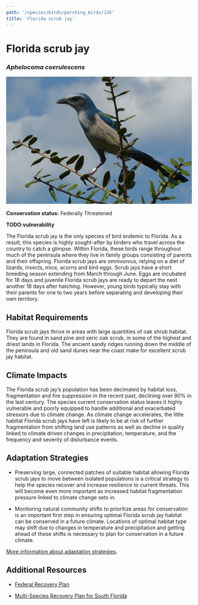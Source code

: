 ```yaml
---
path: '/species/birds/perching_birds/126'
title: 'Florida scrub jay'
---
```


# Florida scrub jay
### *Aphelocoma coerulescens*

<div class="header-photo"><img src="126.jpg" alt="Photo for Florida scrub jay"/></div>

**Conservation status:** Federally Threatened

**TODO:vulnerability**

The Florida scrub jay is the only species of bird endemic to Florida.  As a result, this species is highly sought-after by birders who travel across the country to catch a glimpse.  Within Florida, these birds range throughout much of the peninsula where they live in family groups consisting of parents and their offspring. Florida scrub jays are omnivorous, relying on a diet of lizards, insects, mice, acorns and bird eggs.  Scrub jays have a short breeding season extending from March through June. Eggs are incubated for 18 days and juvenile Florida scrub jays are ready to depart the nest another 18 days after hatching.  However, young birds typically stay with their parents for one to two years before separating and developing their own territory.

    
## Habitat Requirements

Florida scrub jays thrive in areas with large quantities of oak shrub habitat.  They are found in sand pine and xeric oak scrub, in some of the highest and driest lands in Florida.  The ancient sandy ridges running down the middle of the peninsula and old sand dunes near the coast make for excellent scrub jay  habitat.

## Climate Impacts

The Florida scrub jay’s population has been decimated by habitat loss, fragmentation and fire suppression in the recent past, declining over 90% in the last century.  The species current conservation status leaves it highly vulnerable and poorly equipped to handle additional and exacerbated stressors due to climate change.  As climate change accelerates, the little habitat Florida scrub jays have left is likely to be at risk of further fragmentation from shifting land use patterns as well as decline in quality linked to climate driven changes in precipitation, temperature, and the frequency and severity of disturbance events.

## Adaptation Strategies

- Preserving large, connected patches of suitable habitat allowing Florida scrub jays to move between isolated populations is a critical strategy to help the species recover and increase resilience to current threats.  This will become even more important as increased habitat fragmentation pressure linked to climate change sets in.

- Monitoring natural community shifts to prioritize areas for conservation is an important first step in ensuring optimal Florida scrub jay habitat can be conserved in a future climate.  Locations of optimal habitat type may shift due to changes in temperature and precipitation and getting ahead of these shifts is necessary to plan for conservation in a future climate.


[More information about adaptation strategies](/strategies).


## Additional Resources

- [Federal Recovery Plan](https://ecos.fws.gov/docs/recovery_plan/900509.pdf)

- [Multi-Species Recovery Plan for South Florida](https://ecos.fws.gov/docs/recovery_plan/sfl_msrp/SFL_MSRP_Species.pdf)

